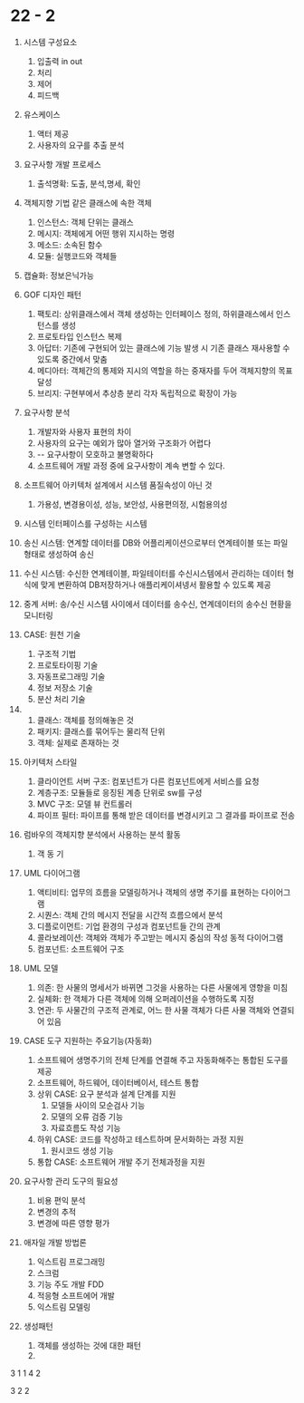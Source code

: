 

# 22 - 2

1. 시스템 구성요소 
   1. 입출력 in out
   2. 처리
   3. 제어
   4. 피드백

2. 유스케이스
   1. 액터 제공
   2. 사용자의 요구를 추출 분석

3. 요구사항 개발 프로세스 
   1. 출석명확: 도출, 분석,명세, 확인

4. 객체지향 기법 같은 클래스에 속한 객체
   1. 인스턴스: 객체 단위는 클래스
   2. 메시지: 객체에게 어떤 행위 지시하는 명령
   3. 메소드: 소속된 함수
   4. 모듈: 실행코드와 객체들

5. 캡슐화: 정보은닉가능

6. GOF 디자인 패턴
   1. 팩토리: 상위클래스에서 객체 생성하는 인터페이스 정의, 하위클래스에서 인스턴스를 생성
   2. 프로토타입 인스턴스 복제
   3. 아답터: 기존에 구현되어 있는 클래스에 기능 발생 시 기존 클래스 재사용할 수 있도록 중간에서 맞춤
   4. 메디아터: 객체간의 통제와 지시의 역할을 하는 중재자를 두어 객체지향의 목표 달성
   5. 브리지: 구현부에서 추상층 분리 각자 독립적으로 확장이 가능
7. 요구사항 분석
   1. 개발자와 사용자 표현의 차이
   2. 사용자의 요구는 예외가 많아 열거와 구조화가 어렵다
   3. -- 요구사항이 모호하고 불명확하다
   4. 소프트웨어 개발 과정 중에 요구사항이 계속 변할 수 있다.

8. 소프트웨어 아키텍처 설계에서 시스템 품질속성이 아닌 것
   1. 가용성, 변경용이성, 성능, 보안성, 사용편의정, 시험용의성

9.  시스템 인터페이스를 구성하는 시스템

   1. 송신 시스템: 연계할 데이터를 DB와 어플리케이션으로부터 연계테이블 또는 파일 형태로 생성하여 송신
   2. 수신 시스템: 수신한 연계테이블, 파일테이터를 수신시스템에서 관리하는 데이터 형식에 맞게 변환하여 DB저장하거나 애플리케이셔넹서 활용할 수 있도록 제공
   3. 중계 서버: 송/수신 시스템 사이에서 데이터를 송수신, 연계데이터의 송수신 현황을 모니터링

10. CASE: 원천 기술

    1. 구조적 기법
    2. 프로토타이핑 기술
    3. 자동프로그래밍 기술
    4. 정보 저장소 기술
    5. 분산 처리 기술

11. 1. 클래스: 객체를 정의해놓은 것
    2. 패키지: 클래스를 묶어두는 물리적 단위
    3. 객체: 실제로 존재하는 것

    

12. 아키텍처 스타일
    1. 클라이언트 서버 구조: 컴포넌트가 다른 컴포넌트에게 서비스를 요청
    2. 계층구조: 모듈들로 응징된 계층 단위로 sw를 구성
    3. MVC 구조: 모델 뷰 컨트롤러
    4. 파이프 필터: 파이프를 통해 받은 데이터를 변경시키고 그 결과를 파이프로 전송
13. 럼바우의 객체지향 분석에서 사용하는 분석 활동
    1. 객 동 기

14. UML 다이어그램
    1. 액티비티: 업무의 흐름을 모델링하거나 객체의 생명 주기를 표현하는 다이어그램
    2. 시퀀스: 객체 간의 메시지 전달을 시간적 흐름으에서 분석
    3. 디플로이먼트: 기업 환경의 구성과 컴포넌트들 간의 관계
    4. 콜라보레이션: 객체와 객체가 주고받는 메시지 중심의 작성 동적 다이어그램
    5. 컴포넌트: 소프트웨어 구조



15. UML 모델
    1. 의존: 한 사물의 명세서가 바뀌면 그것을 사용하는 다른 사물에게 영향을 미침
    2. 실체화: 한 객체가 다른 객체에 의해 오퍼레이션을 수행하도록 지정
    3. 연관: 두 사물간의 구조적 관계로, 어느 한 사물 객체가 다른 사물 객체와 연결되어 있음
16. CASE 도구 지원하는 주요기능(자동화)
    1. 소프트웨어 생명주기의 전체 단계를 연결해 주고 자동화해주는 통합된 도구를 제공
    2. 소프트웨어, 하드웨어, 데이터베이서, 테스트 통합
    3. 상위 CASE: 요구 분석과 설계 단계를 지원
       1. 모델들 사이의 모순검사 기능
       2. 모델의 오류 검증 기능
       3. 자료흐름도 작성 기능
    4. 하위 CASE: 코드를 작성하고 테스트하며 문서화하는 과정 지원
       1. 원시코드 생성 기능
    5. 통합 CASE: 소프트웨어 개발 주기 전체과정을 지원

17. 요구사항 관리 도구의 필요성 
    1. 비용 편익 분석
    2. 변경의 추적
    3. 변경에 따른 영향 평가
18. 애자일 개발 방법론
    1. 익스트림 프로그래밍
    2. 스크럼
    3. 기능 주도 개발 FDD
    4. 적응형 소프트에어 개발
    5. 익스트림 모델링
19. 생성패턴
    1. 객체를 생성하는 것에 대한 패턴
    2. 









3 1 1 4 2

3 2 2 



